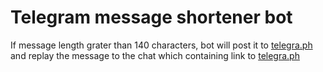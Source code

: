 Telegram message shortener bot
==============================

If message length grater than 140 characters, bot will post it to [telegra.ph](https://telegra.ph) and replay the message to the chat which containing link to [telegra.ph](https://telegra.ph)
